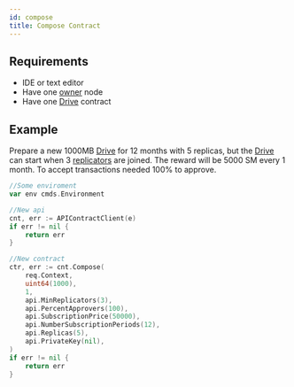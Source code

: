 ```yaml
---
id: compose
title: Compose Contract
---
```


## Requirements

- IDE or text editor
- Have one [owner](../../roles/owner.md) node
- Have one [Drive](../../built_in_features/drive/overview.md) contract

## Example

Prepare a new 1000MB [Drive](../../built_in_features/drive/overview.md) for 12 months with 5 replicas, but the [Drive](../../built_in_features/drive/overview.md) can start when 3 [replicators](../../roles/replicator.md) are joined. The reward will be 5000 SM every 1 month. To accept transactions needed 100% to approve.

```go
//Some enviroment
var env cmds.Environment

//New api
cnt, err := APIContractClient(e)
if err != nil {
	return err
}

//New contract
ctr, err := cnt.Compose(
	req.Context,
	uint64(1000),
	1,
	api.MinReplicators(3),
	api.PercentApprovers(100),
	api.SubscriptionPrice(50000),
	api.NumberSubscriptionPeriods(12),
	api.Replicas(5),
	api.PrivateKey(nil),
)
if err != nil {
	return err
}
```
